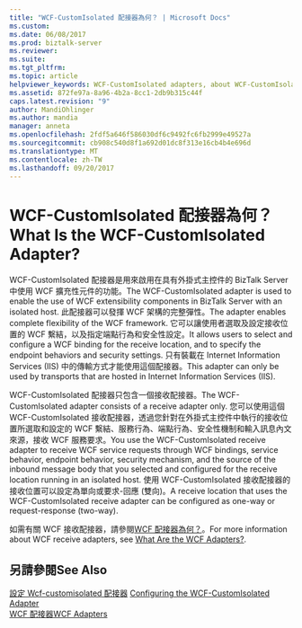 ```yaml
---
title: "WCF-CustomIsolated 配接器為何？ | Microsoft Docs"
ms.custom: 
ms.date: 06/08/2017
ms.prod: biztalk-server
ms.reviewer: 
ms.suite: 
ms.tgt_pltfrm: 
ms.topic: article
helpviewer_keywords: WCF-CustomIsolated adapters, about WCF-CustomIsolated adapters
ms.assetid: 872fe97a-8a96-4b2a-8cc1-2db9b315c44f
caps.latest.revision: "9"
author: MandiOhlinger
ms.author: mandia
manager: anneta
ms.openlocfilehash: 2fdf5a646f586030df6c9492fc6fb2999e49527a
ms.sourcegitcommit: cb908c540d8f1a692d01dc8f313e16cb4b4e696d
ms.translationtype: MT
ms.contentlocale: zh-TW
ms.lasthandoff: 09/20/2017
---
```

# <a name="what-is-the-wcf-customisolated-adapter"></a><span data-ttu-id="be2fb-103">WCF-CustomIsolated 配接器為何？</span><span class="sxs-lookup"><span data-stu-id="be2fb-103">What Is the WCF-CustomIsolated Adapter?</span></span>
<span data-ttu-id="be2fb-104">WCF-CustomIsolated 配接器是用來啟用在具有外掛式主控件的 BizTalk Server 中使用 WCF 擴充性元件的功能。</span><span class="sxs-lookup"><span data-stu-id="be2fb-104">The WCF-CustomIsolated adapter is used to enable the use of WCF extensibility components in BizTalk Server with an isolated host.</span></span> <span data-ttu-id="be2fb-105">此配接器可以發揮 WCF 架構的完整彈性。</span><span class="sxs-lookup"><span data-stu-id="be2fb-105">The adapter enables complete flexibility of the WCF framework.</span></span> <span data-ttu-id="be2fb-106">它可以讓使用者選取及設定接收位置的 WCF 繫結，以及指定端點行為和安全性設定。</span><span class="sxs-lookup"><span data-stu-id="be2fb-106">It allows users to select and configure a WCF binding for the receive location, and to specify the endpoint behaviors and security settings.</span></span> <span data-ttu-id="be2fb-107">只有裝載在 Internet Information Services (IIS) 中的傳輸方式才能使用這個配接器。</span><span class="sxs-lookup"><span data-stu-id="be2fb-107">This adapter can only be used by transports that are hosted in Internet Information Services (IIS).</span></span>  
  
 <span data-ttu-id="be2fb-108">WCF-CustomIsolated 配接器只包含一個接收配接器。</span><span class="sxs-lookup"><span data-stu-id="be2fb-108">The WCF-CustomIsolated adapter consists of a receive adapter only.</span></span> <span data-ttu-id="be2fb-109">您可以使用這個 WCF-CustomIsolated 接收配接器，透過您針對在外掛式主控件中執行的接收位置所選取和設定的 WCF 繫結、服務行為、端點行為、安全性機制和輸入訊息內文來源，接收 WCF 服務要求。</span><span class="sxs-lookup"><span data-stu-id="be2fb-109">You use the WCF-CustomIsolated receive adapter to receive WCF service requests through WCF bindings, service behavior, endpoint behavior, security mechanism, and the source of the inbound message body that you selected and configured for the receive location running in an isolated host.</span></span> <span data-ttu-id="be2fb-110">使用 WCF-CustomIsolated 接收配接器的接收位置可以設定為單向或要求-回應 (雙向)。</span><span class="sxs-lookup"><span data-stu-id="be2fb-110">A receive location that uses the WCF-CustomIsolated receive adapter can be configured as one-way or request-response (two-way).</span></span>  
  
 <span data-ttu-id="be2fb-111">如需有關 WCF 接收配接器，請參閱[WCF 配接器為何？](../core/what-are-the-wcf-adapters.md)。</span><span class="sxs-lookup"><span data-stu-id="be2fb-111">For more information about WCF receive adapters, see [What Are the WCF Adapters?](../core/what-are-the-wcf-adapters.md).</span></span>  
  
## <a name="see-also"></a><span data-ttu-id="be2fb-112">另請參閱</span><span class="sxs-lookup"><span data-stu-id="be2fb-112">See Also</span></span>  
 <span data-ttu-id="be2fb-113">[設定 Wcf-customisolated 配接器](../core/configuring-the-wcf-customisolated-adapter.md) </span><span class="sxs-lookup"><span data-stu-id="be2fb-113">[Configuring the WCF-CustomIsolated Adapter](../core/configuring-the-wcf-customisolated-adapter.md) </span></span>  
 [<span data-ttu-id="be2fb-114">WCF 配接器</span><span class="sxs-lookup"><span data-stu-id="be2fb-114">WCF Adapters</span></span>](../core/wcf-adapters.md)